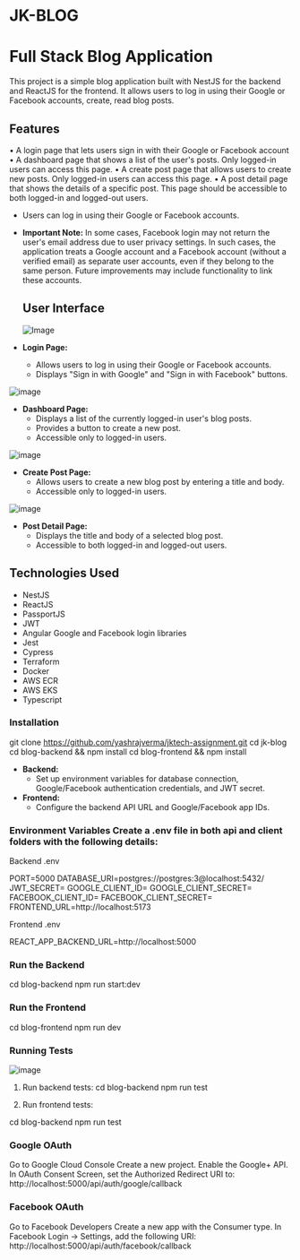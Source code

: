 # JK-BLOG
# Full Stack Blog Application

This project is a simple blog application built with NestJS for the backend and ReactJS for the frontend. It allows users to log in using their Google or Facebook accounts, create, read blog posts.

## Features

•	A login page that lets users sign in with their Google or Facebook account
•	A dashboard page that shows a list of the user's posts. Only logged-in users can access this page. 
•	A create post page that allows users to create new posts. Only logged-in users can access this page. 
•	A post detail page that shows the details of a specific post. This page should be accessible to both logged-in and logged-out users. 

* Users can log in using their Google or Facebook accounts.
* **Important Note:** In some cases, Facebook login may not return the user's email address due to user privacy settings. In such cases, the application treats a Google account and a Facebook account (without a verified email) as separate user accounts, even if they belong to the same person. Future improvements may include functionality to link these accounts.


  ## User Interface

  ![Image](https://github.com/user-attachments/assets/9e9aaeab-c6f5-4eb3-a65a-d94eafbef3f2)

* **Login Page:**
    * Allows users to log in using their Google or Facebook accounts.
    * Displays "Sign in with Google" and "Sign in with Facebook" buttons.

![image](https://github.com/user-attachments/assets/7aff6d9b-3332-463c-984f-96adebe6c106)

* **Dashboard Page:**
    * Displays a list of the currently logged-in user's blog posts.
    * Provides a button to create a new post.
    * Accessible only to logged-in users.
 
![image](https://github.com/user-attachments/assets/1d8e260b-c38d-4ac7-8148-c9e6af28376c)

* **Create Post Page:**
    * Allows users to create a new blog post by entering a title and body.
    * Accessible only to logged-in users.
 
![image](https://github.com/user-attachments/assets/e37b0da0-54ee-4092-90e9-90ceb93fbd13)

* **Post Detail Page:**
    * Displays the title and body of a selected blog post.
    * Accessible to both logged-in and logged-out users.


## Technologies Used

* NestJS
* ReactJS
* PassportJS
* JWT
* Angular Google and Facebook login libraries
* Jest
* Cypress
* Terraform
* Docker
* AWS ECR
* AWS EKS
* Typescript 

### Installation

git clone https://github.com/yashrajverma/jktech-assignment.git
cd jk-blog
cd blog-backend && npm install
cd blog-frontend && npm install


* **Backend:**
    * Set up environment variables for database connection, Google/Facebook authentication credentials, and JWT secret.
* **Frontend:**
    * Configure the backend API URL and Google/Facebook app IDs.

### Environment Variables Create a .env file in both api and client folders with the following details:
Backend .env 

PORT=5000
DATABASE_URI=postgres://postgres:<YOUR password>3@localhost:5432/<Your db name>
JWT_SECRET=<YOUR JWT Secret>
GOOGLE_CLIENT_ID=<Your Google Client ID>
GOOGLE_CLIENT_SECRET=<Your Google Client Secret>
FACEBOOK_CLIENT_ID=<Your Facebook App ID>
FACEBOOK_CLIENT_SECRET=<Your Facebook App Secret>
FRONTEND_URL=http://localhost:5173

Frontend .env

REACT_APP_BACKEND_URL=http://localhost:5000

### Run the Backend
cd blog-backend
npm run start:dev 

### Run the Frontend
cd blog-frontend
npm run dev


### Running Tests

![image](https://github.com/user-attachments/assets/67702e9a-db24-47ed-8b3f-d45ac253191f)


1.  Run backend tests:
    cd blog-backend
    npm run test
    

2.  Run frontend tests:

   cd blog-backend
   npm run test

### Google OAuth
Go to Google Cloud Console
Create a new project.
Enable the Google+ API.
In OAuth Consent Screen, set the Authorized Redirect URI to:
http://localhost:5000/api/auth/google/callback

### Facebook OAuth
Go to Facebook Developers
Create a new app with the Consumer type.
In Facebook Login → Settings, add the following URI:
http://localhost:5000/api/auth/facebook/callback

